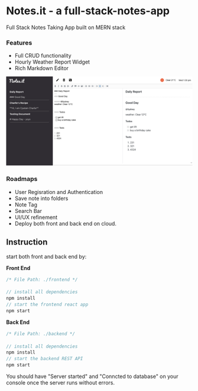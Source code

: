 # Notes.it - a full-stack-notes-app

Full Stack Notes Taking App built on MERN stack

### Features

-   Full CRUD functionality
-   Hourly Weather Report Widget
-   Rich Markdown Editor

![app main scene](./screenshots/screenshot1.png)

### Roadmaps

-   User Regisration and Authentication
-   Save note into folders
-   Note Tag
-   Search Bar
-   UI/UX refinement
-   Deploy both front and back end on cloud.

## Instruction

start both front and back end by:

**Front End**

```JavaScript
/* File Path: ./frontend */

// install all dependencies
npm install
// start the frontend react app
npm start

```

**Back End**

```JavaScript
/* File Path: ./backend */

// install all dependencies
npm install
// start the backend REST API
npm start
```

You should have "Server started" and "Conncted to database" on your console once the server runs without errors.
